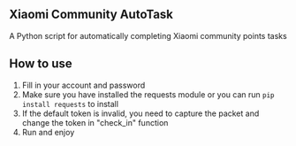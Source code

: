 ## Xiaomi Community AutoTask

A Python script for automatically completing Xiaomi community points tasks

## How to use

1. Fill in your account and password
2. Make sure you have installed the requests module or you can run `pip install requests` to install
3. If the default token is invalid, you need to capture the packet and change the token in "check_in" function
4. Run and enjoy